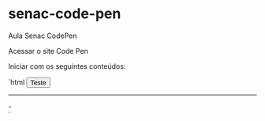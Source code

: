# senac-code-pen
Aula Senac CodePen

Acessar o site Code Pen

Iniciar com os seguintes conteúdos:

`html
<button class="button-001" value="Teste" onclick="userAction()">Teste</button>
<hr/>
<div class="div-001" id="container">-</div>
`

